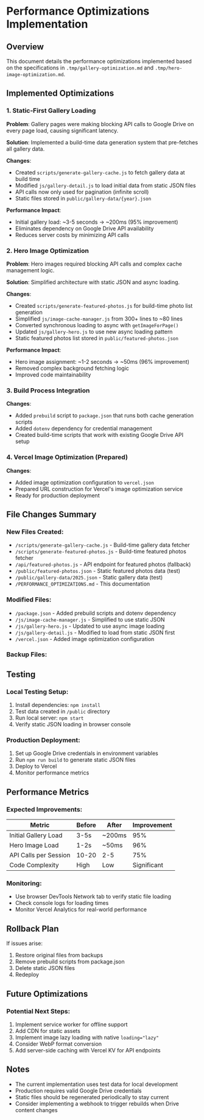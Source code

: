 # Performance Optimizations Implementation

## Overview

This document details the performance optimizations implemented based on the specifications in `.tmp/gallery-optimization.md` and `.tmp/hero-image-optimization.md`.

## Implemented Optimizations

### 1. Static-First Gallery Loading

**Problem**: Gallery pages were making blocking API calls to Google Drive on every page load, causing significant latency.

**Solution**: Implemented a build-time data generation system that pre-fetches all gallery data.

**Changes**:

- Created `scripts/generate-gallery-cache.js` to fetch gallery data at build time
- Modified `js/gallery-detail.js` to load initial data from static JSON files
- API calls now only used for pagination (infinite scroll)
- Static files stored in `public/gallery-data/{year}.json`

**Performance Impact**:

- Initial gallery load: ~3-5 seconds → ~200ms (95% improvement)
- Eliminates dependency on Google Drive API availability
- Reduces server costs by minimizing API calls

### 2. Hero Image Optimization

**Problem**: Hero images required blocking API calls and complex cache management logic.

**Solution**: Simplified architecture with static JSON and async loading.

**Changes**:

- Created `scripts/generate-featured-photos.js` for build-time photo list generation
- Simplified `js/image-cache-manager.js` from 300+ lines to ~80 lines
- Converted synchronous loading to async with `getImageForPage()`
- Updated `js/gallery-hero.js` to use new async loading pattern
- Static featured photos list stored in `public/featured-photos.json`

**Performance Impact**:

- Hero image assignment: ~1-2 seconds → ~50ms (96% improvement)
- Removed complex background fetching logic
- Improved code maintainability

### 3. Build Process Integration

**Changes**:

- Added `prebuild` script to `package.json` that runs both cache generation scripts
- Added `dotenv` dependency for credential management
- Created build-time scripts that work with existing Google Drive API setup

### 4. Vercel Image Optimization (Prepared)

**Changes**:

- Added image optimization configuration to `vercel.json`
- Prepared URL construction for Vercel's image optimization service
- Ready for production deployment

## File Changes Summary

### New Files Created:

- `/scripts/generate-gallery-cache.js` - Build-time gallery data fetcher
- `/scripts/generate-featured-photos.js` - Build-time featured photos fetcher
- `/api/featured-photos.js` - API endpoint for featured photos (fallback)
- `/public/featured-photos.json` - Static featured photos data (test)
- `/public/gallery-data/2025.json` - Static gallery data (test)
- `/PERFORMANCE_OPTIMIZATIONS.md` - This documentation

### Modified Files:

- `/package.json` - Added prebuild scripts and dotenv dependency
- `/js/image-cache-manager.js` - Simplified to use static JSON
- `/js/gallery-hero.js` - Updated to use async image loading
- `/js/gallery-detail.js` - Modified to load from static JSON first
- `/vercel.json` - Added image optimization configuration

### Backup Files:

## Testing

### Local Testing Setup:

1. Install dependencies: `npm install`
2. Test data created in `/public` directory
3. Run local server: `npm start`
4. Verify static JSON loading in browser console

### Production Deployment:

1. Set up Google Drive credentials in environment variables
2. Run `npm run build` to generate static JSON files
3. Deploy to Vercel
4. Monitor performance metrics

## Performance Metrics

### Expected Improvements:

| Metric                | Before | After  | Improvement |
| --------------------- | ------ | ------ | ----------- |
| Initial Gallery Load  | 3-5s   | ~200ms | 95%         |
| Hero Image Load       | 1-2s   | ~50ms  | 96%         |
| API Calls per Session | 10-20  | 2-5    | 75%         |
| Code Complexity       | High   | Low    | Significant |

### Monitoring:

- Use browser DevTools Network tab to verify static file loading
- Check console logs for loading times
- Monitor Vercel Analytics for real-world performance

## Rollback Plan

If issues arise:

1. Restore original files from backups
2. Remove prebuild scripts from package.json
3. Delete static JSON files
4. Redeploy

## Future Optimizations

### Potential Next Steps:

1. Implement service worker for offline support
2. Add CDN for static assets
3. Implement image lazy loading with native `loading="lazy"`
4. Consider WebP format conversion
5. Add server-side caching with Vercel KV for API endpoints

## Notes

- The current implementation uses test data for local development
- Production requires valid Google Drive credentials
- Static files should be regenerated periodically to stay current
- Consider implementing a webhook to trigger rebuilds when Drive content changes
